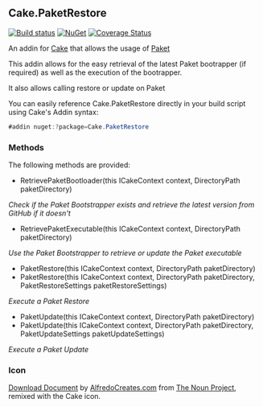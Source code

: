 ## Cake.PaketRestore

[![Build status](https://ci.appveyor.com/api/projects/status/gs16wo0piv3i4qo8?svg=true)](https://ci.appveyor.com/project/DeadlyEmbrace/cake-paketrestore)
[![NuGet](https://img.shields.io/nuget/v/Cake.PaketRestore.svg)](https://www.nuget.org/packages/Cake.PaketRestore/)
[![Coverage Status](https://coveralls.io/repos/github/NinetailLabs/Cake.PaketRestore/badge.svg?branch=master)](https://coveralls.io/github/NinetailLabs/Cake.PaketRestore?branch=master)

An addin for [Cake](http://cakebuild.net/) that allows the usage of [Paket](https://fsprojects.github.io/Paket/)

This addin allows for the easy retrieval of the latest Paket bootrapper (if required) as well as the execution of the bootrapper.

It also allows calling restore or update on Paket

You can easily reference Cake.PaketRestore directly in your build script using Cake's Addin syntax:
```csharp
#addin nuget:?package=Cake.PaketRestore
```

### Methods
The following methods are provided:

- RetrievePaketBootloader(this ICakeContext context, DirectoryPath paketDirectory)

*Check if the Paket Bootstrapper exists and retrieve the latest version from GitHub if it doesn't*

- RetrievePaketExecutable(this ICakeContext context, DirectoryPath paketDirectory)

*Use the Paket Bootstrapper to retrieve or update the Paket executable*

- PaketRestore(this ICakeContext context, DirectoryPath paketDirectory)
- PaketRestore(this ICakeContext context, DirectoryPath paketDirectory,
            PaketRestoreSettings paketRestoreSettings)

*Execute a Paket Restore*

- PaketUpdate(this ICakeContext context, DirectoryPath paketDirectory)
- PaketUpdate(this ICakeContext context, DirectoryPath paketDirectory,
            PaketUpdateSettings paketUpdateSettings)

*Execute a Paket Update*

### Icon
[Download Document](https://thenounproject.com/search/?q=paket&i=326995) by [AlfredoCreates.com](https://thenounproject.com/AlfredoCreates/) from [The Noun Project](https://thenounproject.com/), remixed with the Cake icon.